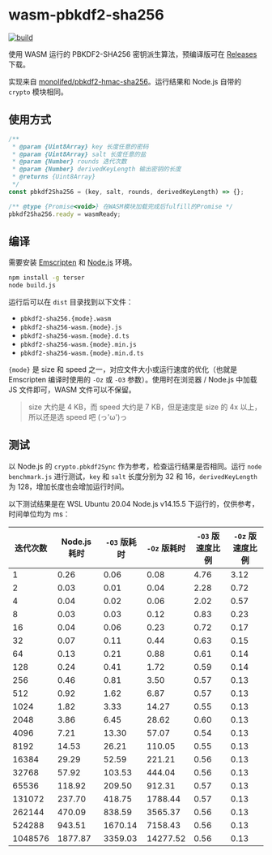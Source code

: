 # wasm-pbkdf2-sha256

[![build](https://github.com/TransparentLC/wasm-pbkdf2-sha256/actions/workflows/build.yml/badge.svg)](https://github.com/TransparentLC/wasm-pbkdf2-sha256/actions/workflows/build.yml)

使用 WASM 运行的 PBKDF2-SHA256 密钥派生算法，预编译版可在 [Releases](https://github.com/TransparentLC/wasm-pbkdf2-sha256/releases) 下载。

实现来自 [monolifed/pbkdf2-hmac-sha256](https://github.com/monolifed/pbkdf2-hmac-sha256)。运行结果和 Node.js 自带的 `crypto` 模块相同。

## 使用方式

```js
/**
 * @param {Uint8Array} key 长度任意的密码
 * @param {Uint8Array} salt 长度任意的盐
 * @param {Number} rounds 迭代次数
 * @param {Number} derivedKeyLength 输出密钥的长度
 * @returns {Uint8Array}
 */
const pbkdf2Sha256 = (key, salt, rounds, derivedKeyLength) => {};

/** @type {Promise<void>} 在WASM模块加载完成后fulfill的Promise */
pbkdf2Sha256.ready = wasmReady;
```

## 编译

需要安装 [Emscripten](https://emscripten.org) 和 [Node.js](https://nodejs.org) 环境。

```bash
npm install -g terser
node build.js
```

运行后可以在 `dist` 目录找到以下文件：

* `pbkdf2-sha256.{mode}.wasm`
* `pbkdf2-sha256-wasm.{mode}.js`
* `pbkdf2-sha256-wasm.{mode}.d.ts`
* `pbkdf2-sha256-wasm.{mode}.min.js`
* `pbkdf2-sha256-wasm.{mode}.min.d.ts`

`{mode}` 是 size 和 speed 之一，对应文件大小或运行速度的优化（也就是 Emscripten 编译时使用的 `-Oz` 或 `-O3` 参数）。使用时在浏览器 / Node.js 中加载 JS 文件即可，WASM 文件可以不保留。

> size 大约是 4 KB，而 speed 大约是 7 KB，但是速度是 size 的 4x 以上，所以还是选 speed 吧 (っ'ω')っ


## 测试

以 Node.js 的 `crypto.pbkdf2Sync` 作为参考，检查运行结果是否相同。运行 `node benchmark.js` 进行测试，`key` 和 `salt` 长度分别为 32 和 16，`derivedKeyLength` 为 128，增加长度也会增加运行时间。

以下测试结果是在 WSL Ubuntu 20.04 Node.js v14.15.5 下运行的，仅供参考，时间单位均为 ms：

| 迭代次数 | Node.js 耗时 | `-O3` 版耗时 | `-Oz` 版耗时 | `-O3` 版速度比例 | `-Oz` 版速度比例 |
| - | - | - | - | - | - |
| 1 | 0.26 | 0.06 | 0.08 | 4.76 | 3.12 |
| 2 | 0.03 | 0.01 | 0.04 | 2.28 | 0.72 |
| 4 | 0.04 | 0.02 | 0.06 | 2.02 | 0.57 |
| 8 | 0.03 | 0.03 | 0.12 | 0.83 | 0.23 |
| 16 | 0.04 | 0.06 | 0.23 | 0.72 | 0.17 |
| 32 | 0.07 | 0.11 | 0.44 | 0.63 | 0.15 |
| 64 | 0.13 | 0.21 | 0.88 | 0.61 | 0.14 |
| 128 | 0.24 | 0.41 | 1.72 | 0.59 | 0.14 |
| 256 | 0.46 | 0.81 | 3.50 | 0.57 | 0.13 |
| 512 | 0.92 | 1.62 | 6.87 | 0.57 | 0.13 |
| 1024 | 1.82 | 3.33 | 14.27 | 0.55 | 0.13 |
| 2048 | 3.86 | 6.45 | 28.62 | 0.60 | 0.13 |
| 4096 | 7.21 | 13.30 | 57.07 | 0.54 | 0.13 |
| 8192 | 14.53 | 26.21 | 110.05 | 0.55 | 0.13 |
| 16384 | 29.29 | 52.59 | 221.21 | 0.56 | 0.13 |
| 32768 | 57.92 | 103.53 | 444.04 | 0.56 | 0.13 |
| 65536 | 118.92 | 209.50 | 912.31 | 0.57 | 0.13 |
| 131072 | 237.70 | 418.75 | 1788.44 | 0.57 | 0.13 |
| 262144 | 470.09 | 838.59 | 3565.37 | 0.56 | 0.13 |
| 524288 | 943.51 | 1670.14 | 7158.43 | 0.56 | 0.13 |
| 1048576 | 1877.87 | 3359.03 | 14277.52 | 0.56 | 0.13 |
